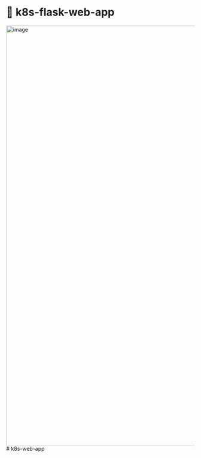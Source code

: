 # :ship: k8s-flask-web-app 
<img width="1122" alt="image" src="https://user-images.githubusercontent.com/18011667/236341855-2c629715-1084-4255-b12d-4fde560366f4.png">
# k8s-web-app
